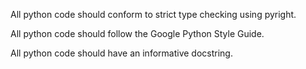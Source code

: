 All python code should conform to strict type checking using pyright. 

All python code should follow the Google Python Style Guide.

All python code should have an informative docstring.